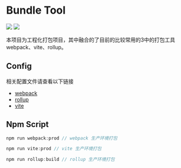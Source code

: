 # Bundle Tool

<p align="left">
    <a href="#" alt="Action">
        <img src="https://img.shields.io/badge/Action%20-bundle%20tool-brightgreen" /></a>
    <a href="#">
        <img src="https://img.shields.io/badge/Tool%20-webpack%20vite%20rollup-informational"></a>
</p>

本项目为工程化打包项目，其中融合的了目前的比较常用的3中的打包工具webpack、vite、rollup。

## Config

相关配置文件请查看以下链接

- [webpack](https://github.com/MiracleWan/bundle-tool/tree/main/webpack)
- [rollup](https://github.com/MiracleWan/bundle-tool/blob/main/rollup.config.js)
- [vite](https://github.com/MiracleWan/bundle-tool/blob/main/vite.config.ts)
    
## Npm Script 

```js
npm run webpack:prod // webpack 生产环境打包
```

```js
npm run vite:prod // vite 生产环境打包
```

```js
npm run rollup:build // rollup 生产环境打包
```
